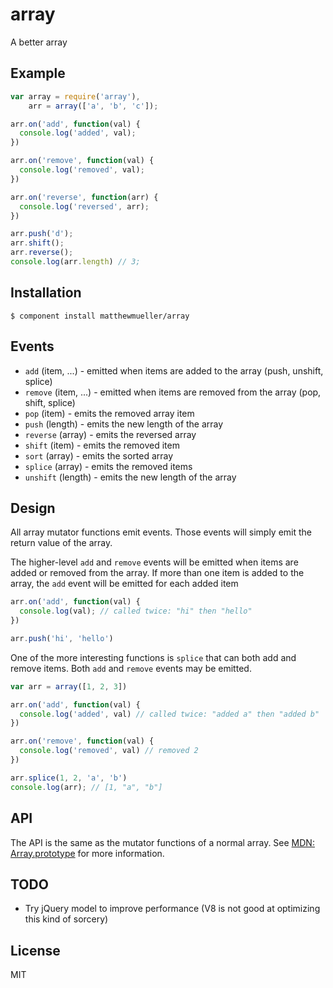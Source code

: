 # array

A better array

## Example

```js
var array = require('array'),
    arr = array(['a', 'b', 'c']);

arr.on('add', function(val) {
  console.log('added', val);
})

arr.on('remove', function(val) {
  console.log('removed', val);
})

arr.on('reverse', function(arr) {
  console.log('reversed', arr);
})

arr.push('d');
arr.shift();
arr.reverse();
console.log(arr.length) // 3;
```

## Installation

    $ component install matthewmueller/array

## Events

* `add` (item, ...) - emitted when items are added to the array (push, unshift, splice)
* `remove` (item, ...) - emitted when items are removed from the array (pop, shift, splice)
* `pop` (item) - emits the removed array item
* `push` (length) - emits the new length of the array
* `reverse` (array) - emits the reversed array
* `shift` (item) - emits the removed item
* `sort` (array) - emits the sorted array
* `splice` (array) - emits the removed items
* `unshift` (length) - emits the new length of the array

## Design

All array mutator functions emit events. Those events will simply emit the return value of the array.

The higher-level `add` and `remove` events will be emitted when items are added or removed from the array. If more than one item is added to the array, the `add` event will be emitted for each added item

```js
arr.on('add', function(val) {
  console.log(val); // called twice: "hi" then "hello"
})

arr.push('hi', 'hello')
```

One of the more interesting functions is `splice` that can both add and remove items. Both `add` and `remove` events may be emitted.

```js
var arr = array([1, 2, 3])

arr.on('add', function(val) {
  console.log('added', val) // called twice: "added a" then "added b"
})

arr.on('remove', function(val) {
  console.log('removed', val) // removed 2
})

arr.splice(1, 2, 'a', 'b')
console.log(arr); // [1, "a", "b"]
```

## API

The API is the same as the mutator functions of a normal array. See [MDN: Array.prototype](https://developer.mozilla.org/en-US/docs/JavaScript/Reference/Global_Objects/Array/prototype#Mutator_methods) for more information.

## TODO

* Try jQuery model to improve performance (V8 is not good at optimizing this kind of sorcery)

## License

  MIT
